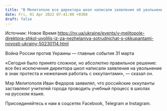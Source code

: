 ```yaml
---
title: "В Мелитополе все директора школ написали заявления об увольнении из-за нежелания сотрудничать с оккупантами — мэр"
date: Fri, 01 Apr 2022 07:41:00 +0300
draft: false
---
```

Источник: Новое Время https://nv.ua/ukraine/events/v-melitopole-direktora-shkol-uvolilis-iz-za-nezhelaniya-sotrudnichat-s-okkupantami-novosti-ukrainy-50230114.html


 Война России против Украины — главные события 31 марта

«Сегодня было принято сложное, но абсолютно правильное решение: все без исключения директора школ написали заявления на увольнение в знак протеста и нежелания работать с оккупантами», — сказал он.

Мэр Мелитополя Иван Федоров заявилял, что российские оккупанты заставляют учителей города проводить учебный процесс в школах на русском языке.

Присоединяйтесь к нам в соцсетях Facebook, Telegram и Instagram.
